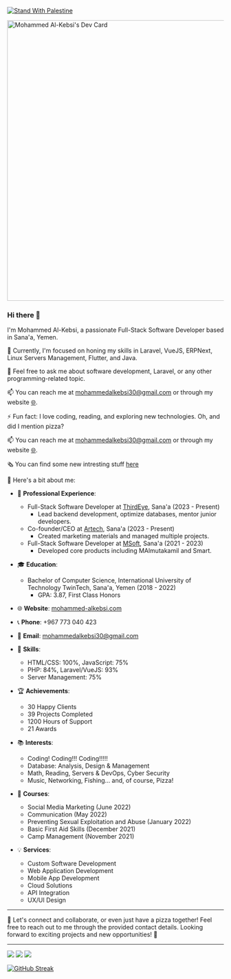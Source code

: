 [![Stand With Palestine](https://raw.githubusercontent.com/TheBSD/StandWithPalestine/main/banner-no-action.svg)](https://TheBSD.github.io/StandWithPalestine/)

<a href="https://app.daily.dev/mohammedn"><img src="https://api.daily.dev/devcards/v2/d78F29LwLbhA9koafjq7Z.png?type=wide&r=q3d" width="652" alt="Mohammed Al-Kebsi's Dev Card"/></a>
### Hi there 👋

I'm Mohammed Al-Kebsi, a passionate Full-Stack Software Developer based in Sana'a, Yemen. 

🌱 Currently, I'm focused on honing my skills in Laravel, VueJS, ERPNext, Linux Servers Management, Flutter, and Java.

💬 Feel free to ask me about software development, Laravel, or any other programming-related topic.

📫 You can reach me at mohammedalkebsi30@gmail.com or through my website [🌐](https://mohammed-alkebsi.dev/).

⚡ Fun fact: I love coding, reading, and exploring new technologies. Oh, and did I mention pizza?

📫 You can reach me at mohammedalkebsi30@gmail.com or through my website [🌐](https://mohammed-alkebsi.dev/).

🗞️ You can find some new intresting stuff [here](https://blog.mohammed-alkebsi.dev/)

🚀 Here's a bit about me:

- 💼 **Professional Experience**:
  - Full-Stack Software Developer at [ThirdEye](https://www.facebook.com/thirdeyesoft), Sana'a (2023 - Present)
    - Lead backend development, optimize databases, mentor junior developers.
  - Co-founder/CEO at [Artech](https://www.facebook.com/artech.ye), Sana'a (2023 - Present)
    - Created marketing materials and managed multiple projects.
  - Full-Stack Software Developer at [MSoft](https://www.facebook.com/msoftar), Sana'a (2021 - 2023)
    - Developed core products including MAlmutakamil and Smart.
    
- 🎓 **Education**:
  - Bachelor of Computer Science, International University of Technology TwinTech, Sana'a, Yemen (2018 - 2022)
    - GPA: 3.87, First Class Honors

- 🌐 **Website**: [mohammed-alkebsi.com](https://mohammed-alkebsi.dev/)
- 📞 **Phone**: +967 773 040 423
- 📧 **Email**: mohammedalkebsi30@gmail.com

- 🌟 **Skills**:
  - HTML/CSS: 100%, JavaScript: 75%
  - PHP: 84%, Laravel/VueJS: 93%
  - Server Management: 75%
  
- 🏆 **Achievements**:
  - 30 Happy Clients
  - 39 Projects Completed
  - 1200 Hours of Support
  - 21 Awards

- 📚 **Interests**:
  - Coding! Coding!!! Coding!!!!!
  - Database: Analysis, Design & Management
  - Math, Reading, Servers & DevOps, Cyber Security
  - Music, Networking, Fishing... and, of course, Pizza!

- 🌱 **Courses**:
  - Social Media Marketing (June 2022)
  - Communication (May 2022)
  - Preventing Sexual Exploitation and Abuse (January 2022)
  - Basic First Aid Skills (December 2021)
  - Camp Management (November 2021)

- 💡 **Services**:
  - Custom Software Development
  - Web Application Development
  - Mobile App Development
  - Cloud Solutions
  - API Integration
  - UX/UI Design
  
---

🌟 Let's connect and collaborate, or even just have a pizza together! Feel free to reach out to me through the provided contact details. Looking forward to exciting projects and new opportunities! 🌟

<hr/>
<img src="https://github-readme-stats.vercel.app/api?username=Nao-30&count_private=true&show_icons=true&hide_title=true" />
<img src="https://github-profile-trophy.vercel.app/?username=Nao-30&theme=flat&no-frame=true&margin-w=30" />
<img src="https://github-readme-stats.vercel.app/api/top-langs/?username=Nao-30&hide_title=true&layout=compact" />

[![GitHub Streak](https://github-readme-streak-stats.herokuapp.com?user=Nao-30&theme=gruvbox_duo&hide_border=true)](https://github.com/Nao-30)


